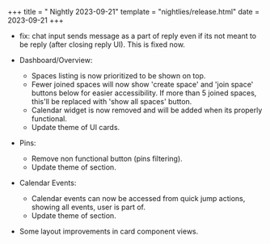 +++
title = " Nightly 2023-09-21"
template = "nightlies/release.html"
date = 2023-09-21
+++

- fix: chat input sends message as a part of reply even if its not meant to be reply (after closing reply UI). This is fixed now.

- Dashboard/Overview:
  - Spaces listing is now prioritized to be shown on top.
  - Fewer joined spaces will now show 'create space' and 'join space' buttons below for easier accessibility. If more than 5 joined spaces, this'll be replaced with 'show all spaces' button.
  - Calendar widget is now removed and will be added when its properly functional.
  - Update theme of UI cards.
- Pins:
  - Remove non functional button (pins filtering).
  - Update theme of section.
- Calendar Events:
  - Calendar events can now be accessed from quick jump actions, showing all events, user is part of.
  - Update theme of section.
- Some layout improvements in card component views.

